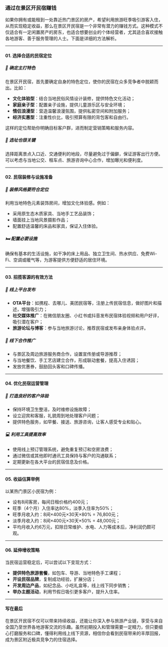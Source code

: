 ### 通过在景区开民宿赚钱

如果你拥有或能租到一处靠近热门景区的房产，希望利用旅游旺季吸引游客入住，从而实现稳定收益，那么在景区开民宿是一个非常有潜力的赚钱方式。这种模式不仅适合有一定闲置房产的房东，也适合想要创业的个体经营者，尤其适合喜欢接触各地游客、善于服务管理的人士。下面是详细的方法解析。

***

#### 01. 选择合适的民宿定位

##### 🏡 确定主打特色
在景区开民宿，首先要确定自身的特色定位，使你的民宿在众多竞争者中脱颖而出。比如：

- **文化体验型**：结合当地民俗风情设计装修，提供特色文化活动；
- **家庭亲子型**：配置亲子设施，提供儿童游乐区与安全环境；
- **情侣浪漫型**：营造温馨浪漫氛围，提供私密空间和附加服务；
- **经济实惠型**：注重性价比，吸引预算有限的背包客和自由行。

这样的定位帮助你明确目标客户群，进而制定营销策略和服务内容。

##### 📍 选址也很关键
选择距离景点入口近、交通便利的地段，尽量避免过于偏僻，保证游客出行方便。可以考虑与当地公交、租车点、旅游咨询中心合作，增加曝光和便利度。

***

#### 02. 民宿装修与设施准备

##### 🎨 装修风格要符合定位
利用当地特色元素装饰房间，增加文化体验感。例如：

- 采用原生态木质家具、当地手工艺品装饰；
- 墙面挂上当地风景摄影作品；
- 配置舒适温馨的床品和家具，保证入住体验。

##### 🛏️ 配置必要设施
确保有基本的生活设施，如干净的床上用品、独立卫生间、热水供应、免费Wi-Fi、空调或暖气等，为游客提供方便舒适的居住环境。

***

#### 03. 招揽客源的有效方法

##### 📲 线上平台发布
- **OTA平台**：如携程、去哪儿、美团民宿等，注册上传民宿信息，做好图片和描述，增强吸引力；
- **社交媒体推广**：在微信朋友圈、小红书或抖音发布民宿体验视频和用户好评，吸引潜在客户；
- **旅游论坛与博客**：参与当地旅游讨论，推荐民宿或发布亲身体验点评。

##### 📍 线下合作推广
- 与景区及周边旅游服务商合作，设置宣传册或导游推荐；
- 与当地餐饮、手工艺店建立合作，形成联动套餐，提高入住诱因；
- 发放优惠券，鼓励回头客和口碑传播。

***

#### 04. 优化民宿运营管理

##### 🧹 打造良好的客户体验
- 保持环境卫生整洁，及时维修设施故障；
- 设立迎宾和客服，礼貌周到地处理客户问题；
- 提供特色服务，如早餐、接送、旅游咨询，让客人感受专业和贴心。

##### 💻 利用工具提高效率
- 使用线上预订管理系统，避免重复预订和空房浪费；
- 通过微信或其他即时通讯工具保持与客户的沟通联系；
- 定期更新在各大平台的民宿信息及价格。

***

#### 05. 收益估算举例

以某热门景区小民宿为例：

- 设有8间客房，每间日租价格约400元；
- 旺季（4个月）入住率达80%，淡季入住率为50%；
- 旺季月收入约：8间×400元×30天×80% = 76,800元；
- 淡季月收入约：8间×400元×30天×50% = 48,000元；
- 平均月收入约6万元，扣除日常维护、水电、人力等成本后，净利润仍颇可观。

***

#### 06. 延伸增收策略

当民宿运营稳定后，可以尝试以下变现方式：

- **提供特色旅游套餐**，如包车、导游、当地特色手工课程；
- **开设民宿品牌**，复制成功经验，扩展分店；
- **开发周边产品**，如纪念品、小吃礼盒等，线上线下同步销售；
- **举办主题活动**，利用节假日吸引更多客户，提升入住率。

***

#### 写在最后

在景区开民宿不仅可以带来持续收益，还能让你深入参与旅游产业链，享受与来自全国乃至世界各地游客交流的乐趣。虽然初期投入和管理需要一定精力，但只要细心打磨服务和口碑，懂得利用线上线下资源，相信你会看到民宿带来的丰厚回报，成为景区附近极具竞争力的住宿选择。
